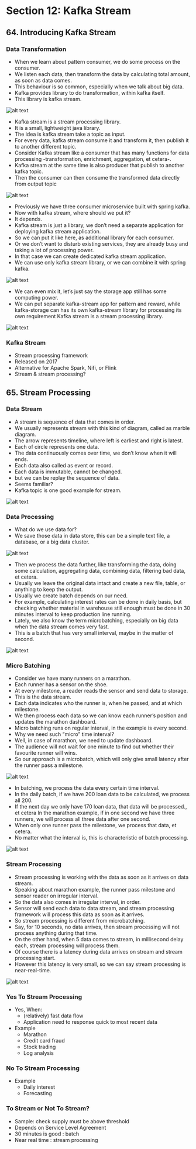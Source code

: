 # Section 12: Kafka Stream

## 64. Introducing Kafka Stream

### Data Transformation

- When we learn about pattern consumer, we do some process on the consumer.
- We listen each data, then transform the data by calculating total amount, as soon as data comes.
- This behaviour is so common, especially when we talk about big data.
- Kafka provides library to do transformation, within kafka itself.
- This library is kafka stream.

![alt text](https://github.com/marodrigues20/udemy_java/blob/main/JavaSpring%26ApacheKafkaBootcamp-BasicToComplete/Sections/Section-12/pic_01.png?raw=true)


- Kafka stream is a stream processing library.
- It is a small, lightweight java library.
- The idea is kafka stream take a topic as input.
- For every data, kafka stream consume it and transform it, then publish it to another different topic.
- Consider Kafka stream like a consumer that has many functions for data processing -transformation, enrichment, aggregation, et cetera-.
- Kafka stream at the same time is also producer that publish to another kafka topic.
- Then the consumer can then consume the transformed data directly from output topic 


![alt text](https://github.com/marodrigues20/udemy_java/blob/main/JavaSpring%26ApacheKafkaBootcamp-BasicToComplete/Sections/Section-12/pic_02.png?raw=true)


- Previously we have three consumer microservice built with spring kafka.
- Now with kafka stream, where should we put it?
- It depends.
- Kafka stream is just a library, we don’t need a separate application for deploying kafka stream application.
- So we can put it like here, as additional library for each consumer.
- Or we don’t want to disturb existing services, they are already busy and taking a lot of processing power.
- In that case we can create dedicated kafka stream application.
- We can use only kafka stream library, or we can combine it with spring kafka.

![alt text](https://github.com/marodrigues20/udemy_java/blob/main/JavaSpring%26ApacheKafkaBootcamp-BasicToComplete/Sections/Section-12/pic_03.png?raw=true)


- We can even mix it, let’s just say the storage app still has some computing power.
- We can put separate kafka-stream app for pattern and reward, while kafka-storage can has its own kafka-stream library for processing its own requirement Kafka stream is a stream processing library.

![alt text](https://github.com/marodrigues20/udemy_java/blob/main/JavaSpring%26ApacheKafkaBootcamp-BasicToComplete/Sections/Section-12/pic_04.png?raw=true)

### Kafka Stream 

- Stream processing framework
- Released on 2017
- Alternative for Apache Spark, Nifi, or Flink
- Stream & stream processing?

## 65. Stream Processing


### Data Stream

- A stream is sequence of data that comes in order.
- We usually represents stream with this kind of diagram, called as marble diagram.
- The arrow represents timeline, where left is earliest and right is latest.
- Each of circle represents one data.
- The data continuously comes over time, we don’t know when it will ends.
- Each data also called as event or record.
- Each data is immutable, cannot be changed.
- but we can be replay the sequence of data.
- Seems familiar?
- Kafka topic is one good example for stream.

![alt text](https://github.com/marodrigues20/udemy_java/blob/main/JavaSpring%26ApacheKafkaBootcamp-BasicToComplete/Sections/Section-12/pic_05.png?raw=true)


### Data Processing

- What do we use data for?
- We save those data in data store, this can be a simple text file, a database, or a big data cluster.

![alt text](https://github.com/marodrigues20/udemy_java/blob/main/JavaSpring%26ApacheKafkaBootcamp-BasicToComplete/Sections/Section-12/pic_06.png?raw=true)


- Then we process the data further, like transforming the data, doing some calculation, aggregating data, combining data, filtering bad data, et cetera.
- Usually we leave the original data intact and create a new file, table, or anything to keep the output.
- Usually we create batch depends on our need.
- For example, calculating interest rates can be done in daily basis, but checking whether material in warehouse still enough must be done in 30 minutes interval
to keep production line running.
- Lately, we also know the term microbatching, especially on big data when the data stream comes very fast.
- This is a batch that has very small interval, maybe in the matter of second.

![alt text](https://github.com/marodrigues20/udemy_java/blob/main/JavaSpring%26ApacheKafkaBootcamp-BasicToComplete/Sections/Section-12/pic_07.png?raw=true)


### Micro Batching

- Consider we have many runners on a marathon.
- Each runner has a sensor on the shoe.
- At every milestone, a reader reads the sensor and send data to storage.
- This is the data stream.
- Each data indicates who the runner is, when he passed, and at which milestone.
- We then process each data so we can know each runner’s position and updates the marathon dashboard.
- Micro batching runs on regular interval, in the example is every second.
- Why we need such “micro” time interval?
- Well, in case of marathon, we need to update dashboard.
- The audience will not wait for one minute to find out whether their favourite runner will wins.
- So our approach is a microbatch, which will only give small latency after the runner pass a milestone.


![alt text](https://github.com/marodrigues20/udemy_java/blob/main/JavaSpring%26ApacheKafkaBootcamp-BasicToComplete/Sections/Section-12/pic_08.png?raw=true)


- In batching, we process the data every certain time interval.
- In the daily batch, if we have 200 loan data to be calculated, we process all 200.
- If the next day we only have 170 loan data, that data will be processed., et cetera In the marathon example, if in one second we have three runners, we will process all three data after one second.
- When only one runner pass the milestone, we process that data, et cetera.
- No matter what the interval is, this is characteristic of batch processing.


![alt text](https://github.com/marodrigues20/udemy_java/blob/main/JavaSpring%26ApacheKafkaBootcamp-BasicToComplete/Sections/Section-12/pic_09.png?raw=true)


### Stream Processing 

- Stream processing is working with the data as soon as it arrives on data stream.
- Speaking about marathon example, the runner pass milestone and sensor reader on irregular interval.
- So the data also comes in irregular interval, in order.
- Sensor will send each data to data stream, and stream processing framework will process this data as soon as it arrives.
- So stream processing is different from microbatching.
- Say, for 10 seconds, no data arrives, then stream processing will not process anything during that time.
- On the other hand, when 5 data comes to stream, in millisecond delay each, stream processing will process them.
- Of course there is a latency during data arrives on stream and stream processing start.
- However this latency is very small, so we can say stream processing is near-real-time.


![alt text](https://github.com/marodrigues20/udemy_java/blob/main/JavaSpring%26ApacheKafkaBootcamp-BasicToComplete/Sections/Section-12/pic_10.png?raw=true)

### Yes To Stream Processing 

- Yes, When:
  - (relatively) fast data flow
  - Application need to response quick to most recent data
- Example
  - Marathon
  - Credit card fraud
  - Stock trading
  - Log analysis

### No To Stream Processing

- Example
  - Daily interest
  - Forecasting


### To Stream or Not To Stream?

- Sample: check supply must be above threshold
- Depends on Service Level Agreement
- 30 minutes is good : batch
- Near real time : stream processing

